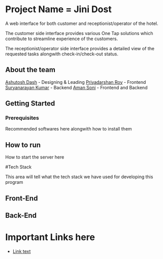 # Project Name = Jini Dost

A web interface for both customer and receptionist/operator of the hotel.

The customer side interface provides various One Tap solutions which contribute to
streamline experience of the customers.

The receptionist/operator side interface provides a detailed view of the requested
tasks alongwith check-in/check-out status.

## About the team

[Ashutosh Dash](https://github.com/AshutoshDash1999) - Designing & Leading
[Priyadarshan Roy](https://github.com/RoyPriyadarshan) - Frontend
[Suryanarayan Kumar](https://github.com/suryanarayan09) - Backend
[Aman Soni](https://github.com/s18AMAN) - Frontend and Backend

## Getting Started



### Prerequisites

Recommended softwares here alongwith how to install them

## How to run

How to start the server here

#Tech Stack

This area will tell what the tech stack we have used for developing this program

## Front-End




## Back-End



# Important Links here

* [Link text](link)